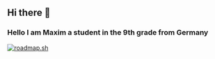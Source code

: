 ## Hi there 👋
### Hello I am Maxim a student in the 9th grade from Germany
<a href="https://roadmap.sh"><img src="https://roadmap.sh/card/tall/679b5e3331e842a9fc85c4c4?variant=light" alt="roadmap.sh"/></a>
